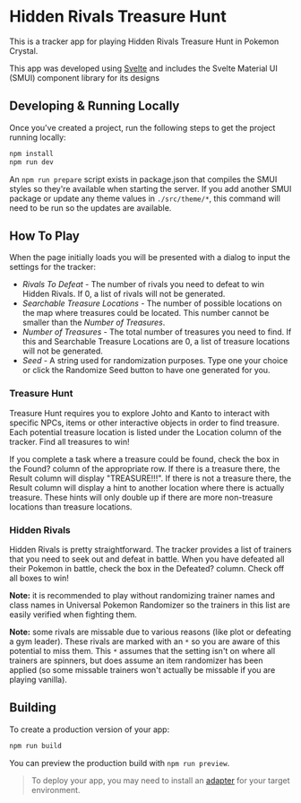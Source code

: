 # Hidden Rivals Treasure Hunt

This is a tracker app for playing Hidden Rivals Treasure Hunt in Pokemon Crystal.

This app was developed using [Svelte](https://svelte.dev) and includes the Svelte Material UI (SMUI) component library for its designs

## Developing & Running Locally

Once you've created a project, run the following steps to get the project running locally:

```bash
npm install
npm run dev
```

An `npm run prepare` script exists in package.json that compiles the SMUI styles so they're available when starting the server. If you add another SMUI package or update any theme values in `./src/theme/*`, this command will need to be run so the updates are available.

## How To Play

When the page initially loads you will be presented with a dialog to input the settings for the tracker:

* *Rivals To Defeat* - The number of rivals you need to defeat to win Hidden Rivals. If 0, a list of rivals will not be generated.
* *Searchable Treasure Locations* - The number of possible locations on the map where treasures could be located. This number cannot be smaller than the *Number of Treasures*.
* *Number of Treasures* - The total number of treasures you need to find. If this and Searchable Treasure Locations are 0, a list of treasure locations will not be generated.
* *Seed* - A string used for randomization purposes. Type one your choice or click the Randomize Seed button to have one generated for you.

### Treasure Hunt

Treasure Hunt requires you to explore Johto and Kanto to interact with specific NPCs, items or other interactive objects in order to find treasure. Each potential treasure location is listed under the Location column of the tracker. Find all treasures to win!

If you complete a task where a treasure could be found, check the box in the Found? column of the appropriate row. If there is a treasure there, the Result column will display "TREASURE!!!". If there is not a treasure there, the Result column will display a hint to another location where there is actually treasure. These hints will only double up if there are more non-treasure locations than treasure locations.

### Hidden Rivals

Hidden Rivals is pretty straightforward. The tracker provides a list of trainers that you need to seek out and defeat in battle. When you have defeated all their Pokemon in battle, check the box in the Defeated? column. Check off all boxes to win!

**Note:** it is recommended to play without randomizing trainer names and class names in Universal Pokemon Randomizer so the trainers in this list are easily verified when fighting them.

**Note:** some rivals are missable due to various reasons (like plot or defeating a gym leader). These rivals are marked with an `*` so you are aware of this potential to miss them. This `*` assumes that the setting isn't on where all trainers are spinners, but does assume an item randomizer has been applied (so some missable trainers won't actually be missable if you are playing vanilla).

## Building

To create a production version of your app:

```bash
npm run build
```

You can preview the production build with `npm run preview`.

> To deploy your app, you may need to install an [adapter](https://kit.svelte.dev/docs/adapters) for your target environment.
